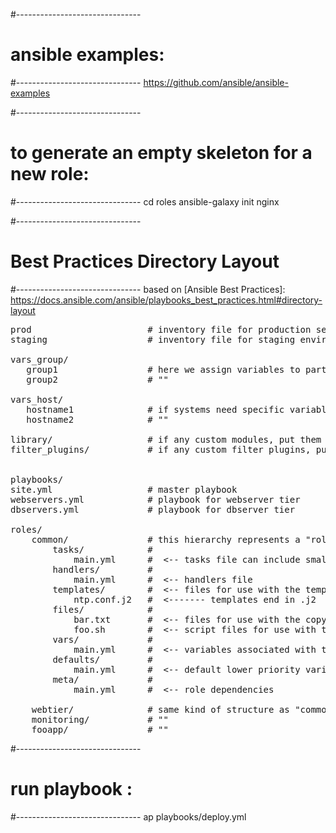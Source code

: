 #-------------------------------
# ansible examples:
#-------------------------------
https://github.com/ansible/ansible-examples

#-------------------------------
# to generate an empty skeleton for a new role:
#-------------------------------
cd roles 
ansible-galaxy init nginx

#-------------------------------
# Best Practices Directory Layout #
#-------------------------------
based on [Ansible Best Practices]:
https://docs.ansible.com/ansible/playbooks_best_practices.html#directory-layout

<pre>
prod                      # inventory file for production servers
staging                   # inventory file for staging environment

vars_group/
   group1                 # here we assign variables to particular groups
   group2                 # ""

vars_host/
   hostname1              # if systems need specific variables, put them here
   hostname2              # ""

library/                  # if any custom modules, put them here (optional)
filter_plugins/           # if any custom filter plugins, put them here (optional)


playbooks/
site.yml                  # master playbook
webservers.yml            # playbook for webserver tier
dbservers.yml             # playbook for dbserver tier

roles/
    common/               # this hierarchy represents a "role"
        tasks/            #
            main.yml      #  <-- tasks file can include smaller files if warranted
        handlers/         #
            main.yml      #  <-- handlers file
        templates/        #  <-- files for use with the template resource
            ntp.conf.j2   #  <------- templates end in .j2
        files/            #
            bar.txt       #  <-- files for use with the copy resource
            foo.sh        #  <-- script files for use with the script resource
        vars/             #
            main.yml      #  <-- variables associated with this role
        defaults/         #
            main.yml      #  <-- default lower priority variables for this role
        meta/             #
            main.yml      #  <-- role dependencies

    webtier/              # same kind of structure as "common" was above, done for the webtier role
    monitoring/           # ""
    fooapp/               # ""
</pre>


#-------------------------------
# run playbook  : 
#-------------------------------
ap playbooks/deploy.yml


